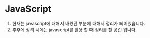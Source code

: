 # JavaScript

1. 현재는 javascript에 대해서 배웠던 부분에 대해서 정리가 되어있습니다.
2. 추후에 정리 시에는 javascript를 활용 할 때 정리를 할 공간 입니다.
